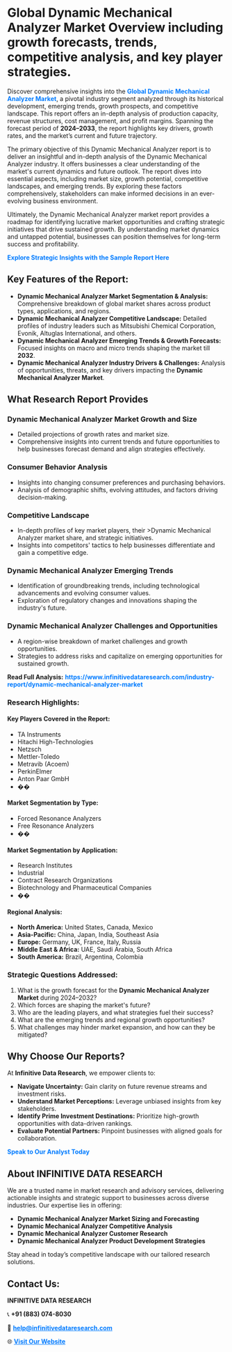 <h1>Global Dynamic Mechanical Analyzer Market Overview including growth forecasts, trends, competitive analysis, and key player strategies.</h1>
<p>
Discover comprehensive insights into the 
<a href="https://www.infinitivedataresearch.com/industry-report/dynamic-mechanical-analyzer-market" rel="dofollow" style="color: #007BFF; text-decoration: none;"><strong>Global Dynamic Mechanical Analyzer Market</strong></a>, a pivotal industry segment analyzed through its historical development, emerging trends, growth prospects, and competitive landscape. This report offers an in-depth analysis of production capacity, revenue structures, cost management, and profit margins. Spanning the forecast period of <strong>2024–2033</strong>, the report highlights key drivers, growth rates, and the market’s current and future trajectory.
</p>
<p>
The primary objective of this Dynamic Mechanical Analyzer report is to deliver an insightful and in-depth analysis of the Dynamic Mechanical Analyzer industry. It offers businesses a clear understanding of the market's current dynamics and future outlook. The report dives into essential aspects, including market size, growth potential, competitive landscapes, and emerging trends. By exploring these factors comprehensively, stakeholders can make informed decisions in an ever-evolving business environment.
</p>
<p>
Ultimately, the Dynamic Mechanical Analyzer market report provides a roadmap for identifying lucrative market opportunities and crafting strategic initiatives that drive sustained growth. By understanding market dynamics and untapped potential, businesses can position themselves for long-term success and profitability.
</p>
<p>
<a href="https://www.infinitivedataresearch.com/request-sample/reportId=109031" style="color: #007BFF; text-decoration: none;"><strong>Explore Strategic Insights with the Sample Report Here</strong></a>
</p>

<h2>Key Features of the Report:</h2>
<ul>
<li><strong>Dynamic Mechanical Analyzer Market Segmentation & Analysis:</strong> Comprehensive breakdown of global market shares across product types, applications, and regions.</li>
<li><strong>Dynamic Mechanical Analyzer Competitive Landscape:</strong> Detailed profiles of industry leaders such as Mitsubishi Chemical Corporation, Evonik, Altuglas International, and others.</li>
<li><strong>Dynamic Mechanical Analyzer Emerging Trends & Growth Forecasts:</strong> Focused insights on macro and micro trends shaping the market till <strong>2032</strong>.</li>
<li><strong>Dynamic Mechanical Analyzer Industry Drivers & Challenges:</strong> Analysis of opportunities, threats, and key drivers impacting the <strong>Dynamic Mechanical Analyzer Market</strong>.</li>
</ul>

<h2>What Research Report Provides</h2>
<h3>Dynamic Mechanical Analyzer Market Growth and Size</h3>
<ul>
<li>Detailed projections of growth rates and market size.</li>
<li>Comprehensive insights into current trends and future opportunities to help businesses forecast demand and align strategies effectively.</li>
</ul>

<h3>Consumer Behavior Analysis</h3>
<ul>
<li>Insights into changing consumer preferences and purchasing behaviors.</li>
<li>Analysis of demographic shifts, evolving attitudes, and factors driving decision-making.</li>
</ul>

<h3>Competitive Landscape</h3>
<ul>
<li>In-depth profiles of key market players, their >Dynamic Mechanical Analyzer market share, and strategic initiatives.</li>
<li>Insights into competitors' tactics to help businesses differentiate and gain a competitive edge.</li>
</ul>

<h3>Dynamic Mechanical Analyzer Emerging Trends</h3>
<ul>
<li>Identification of groundbreaking trends, including technological advancements and evolving consumer values.</li>
<li>Exploration of regulatory changes and innovations shaping the industry's future.</li>
</ul>

<h3>Dynamic Mechanical Analyzer Challenges and Opportunities</h3>
<ul>
<li>A region-wise breakdown of market challenges and growth opportunities.</li>
<li>Strategies to address risks and capitalize on emerging opportunities for sustained growth.</li>
</ul>
<p><strong>Read Full Analysis:</strong> <a href="https://www.infinitivedataresearch.com/industry-report/dynamic-mechanical-analyzer-market" rel="dofollow" style="color: #007BFF; text-decoration: none;"><strong>https://www.infinitivedataresearch.com/industry-report/dynamic-mechanical-analyzer-market</strong></a></p>
<h3>Research Highlights:</h3>
<h4>Key Players Covered in the Report:</h4>
<ul><li>TA Instruments</li><li>Hitachi High-Technologies</li><li>Netzsch</li><li>Mettler-Toledo</li><li>Metravib (Acoem)</li><li>PerkinElmer</li><li>Anton Paar GmbH</li><li>��</li></ul>
<h4>Market Segmentation by Type:</h4>
<ul><li>Forced Resonance Analyzers</li><li>Free Resonance Analyzers</li><li>��</li></ul>
<h4>Market Segmentation by Application:</h4>
<ul><li>Research Institutes</li><li>Industrial</li><li>Contract Research Organizations</li><li>Biotechnology and Pharmaceutical Companies</li><li>��</li></ul>

<h4>Regional Analysis:</h4>
<ul>
<li><strong>North America:</strong> United States, Canada, Mexico</li>
<li><strong>Asia-Pacific:</strong> China, Japan, India, Southeast Asia</li>
<li><strong>Europe:</strong> Germany, UK, France, Italy, Russia</li>
<li><strong>Middle East & Africa:</strong> UAE, Saudi Arabia, South Africa</li>
<li><strong>South America:</strong> Brazil, Argentina, Colombia</li>
</ul>

<h3>Strategic Questions Addressed:</h3>
<ol>
<li>What is the growth forecast for the <strong>Dynamic Mechanical Analyzer Market</strong> during 2024–2032?</li>
<li>Which forces are shaping the market's future?</li>
<li>Who are the leading players, and what strategies fuel their success?</li>
<li>What are the emerging trends and regional growth opportunities?</li>
<li>What challenges may hinder market expansion, and how can they be mitigated?</li>
</ol>

<h2>Why Choose Our Reports?</h2>
<p>At <strong>Infinitive Data Research</strong>, we empower clients to:</p>
<ul>
<li><strong>Navigate Uncertainty:</strong> Gain clarity on future revenue streams and investment risks.</li>
<li><strong>Understand Market Perceptions:</strong> Leverage unbiased insights from key stakeholders.</li>
<li><strong>Identify Prime Investment Destinations:</strong> Prioritize high-growth opportunities with data-driven rankings.</li>
<li><strong>Evaluate Potential Partners:</strong> Pinpoint businesses with aligned goals for collaboration.</li>
</ul>
<p><a href="https://www.infinitivedataresearch.com/industry-report/dynamic-mechanical-analyzer-market" rel="dofollow" style="color: #007BFF; text-decoration: none;"><strong>Speak to Our Analyst Today</strong></a></p>

<h2>About INFINITIVE DATA RESEARCH</h2>
<p>We are a trusted name in market research and advisory services, delivering actionable insights and strategic support to businesses across diverse industries. Our expertise lies in offering:</p>
<ul>
<li><strong>Dynamic Mechanical Analyzer Market Sizing and Forecasting</strong></li>
<li><strong>Dynamic Mechanical Analyzer Competitive Analysis</strong></li>
<li><strong>Dynamic Mechanical Analyzer Customer Research</strong></li>
<li><strong>Dynamic Mechanical Analyzer Product Development Strategies</strong></li>
</ul>
<p>Stay ahead in today’s competitive landscape with our tailored research solutions.</p>

<h2>Contact Us:</h2>
<p><strong>INFINITIVE DATA RESEARCH</strong></p>
<p>📞 <strong>+91 (883) 074-8030</strong></p>
<p>📧 <strong><a href="mailto:help@infinitivedataresearch.com" style="color: #007BFF;">help@infinitivedataresearch.com</a></strong></p>
<p>🌐 <strong><a href="https://www.infinitivedataresearch.com" rel="dofollow" style="color: #007BFF;">Visit Our Website</a></strong></p>
